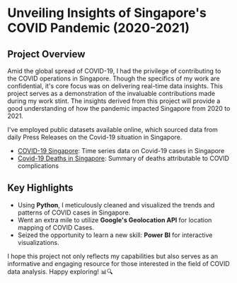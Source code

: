 # Unveiling Insights of Singapore's COVID Pandemic (2020-2021)

## Project Overview

Amid the global spread of COVID-19, I had the privilege of contributing to the COVID operations in Singapore. Though the specifics of my work are confidential, it's core focus was on delivering real-time data insights. This project serves as a demonstration of the invaluable contributions made during my work stint. The insights derived from this project will provide a good understanding of how the pandemic impacted Singapore from 2020 to 2021.

I've employed public datasets available online, which sourced data from daily Press Releases on the Covid-19 situation in Singapore.

- [COVID-19 Singapore](https://data.world/hxchua/covid-19-singapore): Time series data on Covid-19 cases in Singapore
- [Covid-19 Deaths in Singapore](https://data.world/tws4793/covid-19-deaths-singapore): Summary of deaths attributable to COVID complications

## Key Highlights

- Using **Python**, I meticulously cleaned and visualized the trends and patterns of COVID cases in Singapore.
- Went an extra mile to utilize **Google's Geolocation API** for location mapping of COVID Cases.
- Seized the opportunity to learn a new skill: **Power BI** for interactive visualizations.

I hope this project not only reflects my capabilities but also serves as an informative and engaging resource for those interested in the field of COVID data analysis. Happy exploring! 📊🔍
